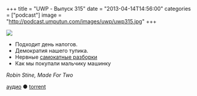 +++
title = "UWP - Выпуск 315"
date = "2013-04-14T14:56:00"
categories = ["podcast"]
image = "http://podcast.umputun.com/images/uwp/uwp315.jpg"
+++

![](https://podcast.umputun.com/images/uwp/uwp315.jpg)

- Подходит день налогов.
- Демократия нашего тупика.
- Нервные [самокатные разборки](http://podcast.umputun.com/images/uwp/IMG_2969.JPG)
- Как мы покупали мальчику машинку

_Robin Stine, Made For Two_

[аудио](https://podcast.umputun.com/media/ump_podcast315.mp3) ● [torrent](http://archive.rucast.net/uwp/media/ump_podcast315.mp3.torrent)

<audio src="https://podcast.umputun.com/media/ump_podcast315.mp3" preload="none"></audio>